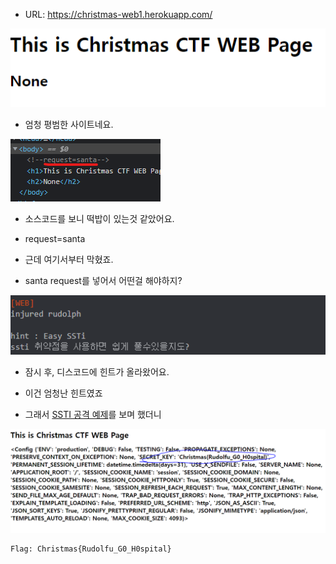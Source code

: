 * URL: https://christmas-web1.herokuapp.com/

![alt Injured1](https://github.com/simnple/Christmas_ctf/blob/main/WEB/imgs/Injured1.png)
* 엄청 평범한 사이트네요.

![alt Injured2](https://github.com/simnple/Christmas_ctf/blob/main/WEB/imgs/Injured2.png)
* 소스코드를 보니 떡밥이 있는것 같았어요.
* request=santa

* 근데 여기서부터 막혔죠.
* santa request를 넣어서 어떤걸 해야하지?

![alt Injured3](https://github.com/simnple/Christmas_ctf/blob/main/WEB/imgs/Injured3.png)
* 잠시 후, 디스코드에 힌트가 올라왔어요.
* 이건 엄청난 힌트였죠

* 그래서 [SSTI 공격 예제](https://me2nuk.com/SSTI-Vulnerability/ "SSTI 공격")를 보며 했더니

![alt Injured4](https://github.com/simnple/Christmas_ctf/blob/main/WEB/imgs/Injured4.png)
```
Flag: Christmas{Rudolfu_G0_H0spital}
```